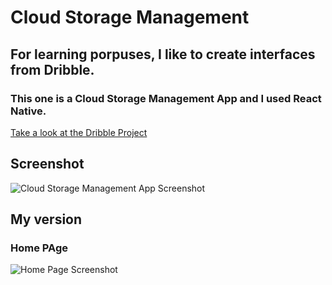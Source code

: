 # Cloud Storage Management

## For learning porpuses, I like to create interfaces from Dribble.

### This one is a Cloud Storage Management App and I used React Native.

[Take a look at the Dribble Project](https://dribbble.com/shots/9911798-Kendi-Management-Cloud-Storage-App/attachments/1945834?mode=media)

## Screenshot

![Cloud Storage Management App Screenshot](https://cdn.dribbble.com/users/803221/screenshots/9911798/media/a93fea1b767549e3007a3f06065b5100.png)

## My version

### Home PAge
![Home Page Screenshot](https://ibb.co/HXGwxw5)
